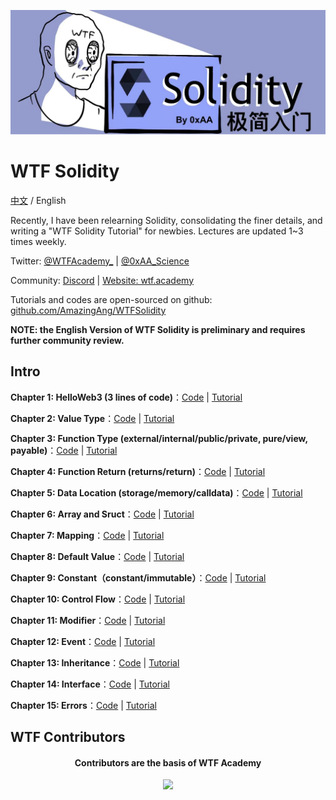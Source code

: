 ![](../../img/logo2.jpeg)

# WTF Solidity

[中文](https://github.com/AmazingAng/WTF-Solidity)  / English

Recently, I have been relearning Solidity, consolidating the finer details, and writing a "WTF Solidity Tutorial" for newbies. Lectures are updated 1~3 times weekly. 

Twitter: [@WTFAcademy_](https://twitter.com/WTFAcademy_) |  [@0xAA_Science](https://twitter.com/0xAA_Science)

Community: [Discord](https://discord.wtf.academy) | [Website: wtf.academy](https://wtf.academy)

Tutorials and codes are open-sourced on github: [github.com/AmazingAng/WTFSolidity](https://github.com/AmazingAng/WTFSolidity)

**NOTE: the English Version of WTF Solidity is preliminary and requires further community review.**

## Intro

**Chapter 1: HelloWeb3 (3 lines of code)**：[Code](./01_HelloWeb3_en) | [Tutorial](./01_HelloWeb3_en/readme.md)

**Chapter 2: Value Type**：[Code](./02_ValueTypes_en) | [Tutorial](./02_ValueTypes_en/readme.md)

**Chapter 3: Function Type (external/internal/public/private, pure/view, payable)**：[Code](./03_Function_en) | [Tutorial](./03_Function_en/readme.md)

**Chapter 4: Function Return (returns/return)**：[Code](./04_Return_en) | [Tutorial](./04_Return_en/readme.md) 

**Chapter 5: Data Location (storage/memory/calldata)**：[Code](./05_DataStorage_en) | [Tutorial](./05_DataStorage_en/readme.md)

**Chapter 6: Array and Sruct**：[Code](./06_ArrayAndStruct_en) | [Tutorial](./06_ArrayAndStruct_en/readme.md)

**Chapter 7: Mapping**：[Code](./07_Mapping_en) | [Tutorial](./07_Mapping_en/readme.md)

**Chapter 8: Default Value**：[Code](./08_InitialValue_en) | [Tutorial](./08_InitialValue_en/readme.md)

**Chapter 9: Constant（constant/immutable）**：[Code](./09_Constant_en) | [Tutorial](./09_Constant/readme.md)

**Chapter 10: Control Flow**：[Code](./10_InsertionSort_en) | [Tutorial](./10_InsertionSort_en/readme.md)

**Chapter 11: Modifier**：[Code](./11_Modifier_en) | [Tutorial](./11_Modifier_en/readme.md)

**Chapter 12: Event**：[Code](./12_Event_en) | [Tutorial](./12_Event_en/readme.md)

**Chapter 13: Inheritance**：[Code](./13_Inheritance_en) | [Tutorial](./13_Inheritance_en/readme.md)

**Chapter 14: Interface**：[Code](./14_Interface_en) | [Tutorial](./14_Interface_en/readme.md)

**Chapter 15: Errors**：[Code](./15_Errors_en) | [Tutorial](./15_Errors_en/readme.md)

## WTF Contributors
<div align="center">
  <h4 align="center">
    Contributors are the basis of WTF Academy
  </h4>
  <a href="https://github.com/AmazingAng/WTFSolidity/graphs/contributors">
    <img src="https://contrib.rocks/image?repo=AmazingAng/WTFSolidity" />
  </a>
</div>
